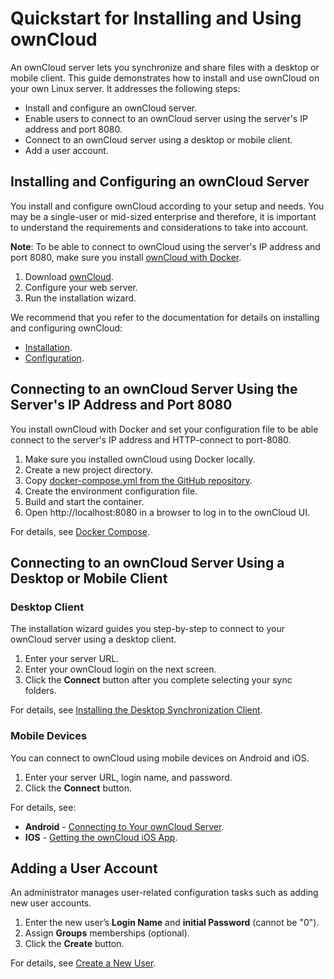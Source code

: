 # Quickstart for Installing and Using ownCloud

An ownCloud server lets you synchronize and share files with a desktop or mobile client. This guide demonstrates how to install and use ownCloud on your own Linux server. It addresses the following steps:
* Install and configure an ownCloud server.
* Enable users to connect to an ownCloud server using the server's IP address and port 8080.
* Connect to an ownCloud server using a desktop or mobile client.
* Add a user account.

## Installing and Configuring an ownCloud Server
You install and configure ownCloud according to your setup and needs. You may be a single-user or mid-sized enterprise and therefore, it is important to understand  the requirements and considerations to take into account.

**Note**: To be able to connect to ownCloud using the server's IP address and port 8080, make sure you install [ownCloud with Docker](https://doc.owncloud.com/server/10.5/admin_manual/installation/docker/).

1. Download [ownCloud](https://owncloud.com/download-server/).
2. Configure your web server.
3. Run the installation wizard.

We recommend that you refer to the documentation for details on installing and configuring ownCloud:
* [Installation](https://doc.owncloud.com/server/10.3/admin_manual/installation/).
* [Configuration](https://doc.owncloud.com/server/10.3/admin_manual/configuration/).

## Connecting to an ownCloud Server Using the Server's IP Address and Port 8080
You install ownCloud with Docker and set your configuration file to be able connect to the server's IP address and HTTP-connect to port-8080.

1. Make sure you installed ownCloud using Docker locally.
2. Create a new project directory.
3. Copy [docker-compose.yml from the GitHub repository](https://raw.githubusercontent.com/owncloud/docs/master/modules/admin_manual/examples/installation/docker/docker-compose.yml).
4. Create the environment configuration file.
5. Build and start the container.
6. Open http://localhost:8080 in a browser to log in to the ownCloud UI.

For details, see [Docker Compose](https://doc.owncloud.com/server/10.5/admin_manual/installation/docker/#docker-compose).

## Connecting to an ownCloud Server Using a Desktop or Mobile Client
### Desktop Client
The installation wizard guides you step-by-step to connect to your ownCloud server using a desktop client.

1. Enter your server URL.
2. Enter your ownCloud login on the next screen.
3. Click the **Connect** button after you complete selecting your sync folders.

For details, see [Installing the Desktop Synchronization Client](https://doc.owncloud.org/desktop/2.5/installing.html#installation-wizard).

### Mobile Devices
You can connect to ownCloud using mobile devices on Android and iOS.

1. Enter your server URL, login name, and password.
2. Click the **Connect** button. 

For details, see:
* **Android** - [Connecting to Your ownCloud Server](https://doc.owncloud.org/android/#connecting-to-your-owncloud-server).
* **IOS** - [Getting the ownCloud iOS App](https://doc.owncloud.com/ios/#getting-the-owncloud-ios-app).

## Adding a User Account
An administrator manages user-related configuration tasks such as adding new user accounts.

1. Enter the new user’s **Login Name** and **initial Password** (cannot be "0").
2. Assign **Groups** memberships (optional).
3. Click the **Create** button.

For details, see [Create a New User](https://doc.owncloud.org/server/10.0/admin_manual/configuration/user/user_configuration.html#creating-a-new-user).
